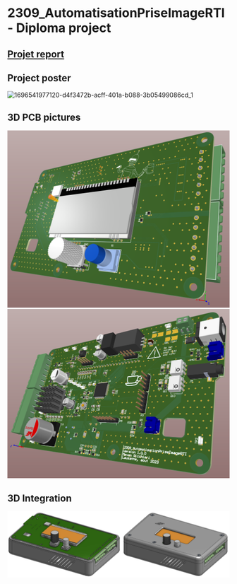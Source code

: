 # 2309_AutomatisationPriseImageRTI - Diploma project

## [Projet report](doc/2309_AutomatisationPriseImagesRTI_Rapport_v1_0_0.pdf)

## Project poster
![1696541977120-d4f3472b-acff-401a-b088-3b05499086cd_1](https://github.com/Belprot/2309_AutomatisationPriseImageRTI/assets/74274472/f4d911da-2146-47b4-9e62-6657811bfa07)

## 3D PCB pictures
![](doc/Images/3DPcbTopFace.png)
![](doc/Images/3DPcbBottomFace.png)

## 3D Integration
![](doc/Images/Case2Views.png)

